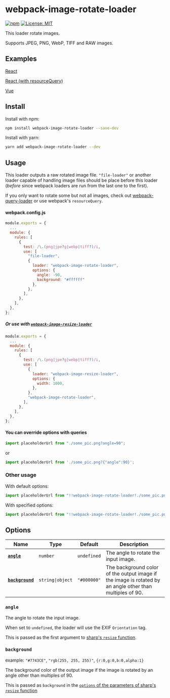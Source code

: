 # webpack-image-rotate-loader

[![npm](https://img.shields.io/npm/v/webpack-image-rotate-loader?style=flat)](https://www.npmjs.com/package/webpack-image-rotate-loader) [![License: MIT](https://img.shields.io/badge/License-MIT-green.svg?style=flat)](https://opensource.org/licenses/MIT)

This loader rotate images.

Supports JPEG, PNG, WebP, TIFF and RAW images.

## Examples

[React](https://github.com/Calvin-LL/webpack-image-rotate-loader/tree/master/examples/react)

[React (with resourceQuery)](https://github.com/Calvin-LL/webpack-image-rotate-loader/tree/master/examples/react-complex)

[Vue](https://github.com/Calvin-LL/webpack-image-rotate-loader/tree/master/examples/vue)

## Install

Install with npm:

```bash
npm install webpack-image-rotate-loader --save-dev
```

Install with yarn:

```bash
yarn add webpack-image-rotate-loader --dev
```

## Usage

This loader outputs a raw rotated image file. `"file-loader"` or another loader capable of handling image files should be place before this loader (_before_ since webpack loaders are run from the last one to the first).

If you only want to rotate some but not all images, check out [webpack-query-loader](https://github.com/Calvin-LL/webpack-query-loader) or use webpack's `resourceQuery`.

#### webpack.config.js

```javascript
module.exports = {
  ...
  module: {
    rules: [
      {
        test: /\.(png|jpe?g|webp|tiff?)/i,
        use: [
          "file-loader",
          {
            loader: "webpack-image-rotate-loader",
            options: {
              angle: -90,
              background: "#ffffff"
            },
          },
        ],
      },
    ],
  },
};

```

##### Or use with [`webpack-image-resize-loader`](https://github.com/Calvin-LL/webpack-image-resize-loader)

```javascript
module.exports = {
  ...
  module: {
    rules: [
      {
        test: /\.(png|jpe?g|webp|tiff?)/i,
        use: [
          {
            loader: "webpack-image-resize-loader",
            options: {
              width: 1000,
            },
          },
          "webpack-image-rotate-loader",
        ],
      },
    ],
  },
};

```

#### You can override options with queries

```javascript
import placeholderUrl from "./some_pic.png?angle=90";
```

or

```javascript
import placeholderUrl from './some_pic.png?{"angle":90}';
```

### Other usage

With default options:

```javascript
import placeholderUrl from "!!webpack-image-rotate-loader!./some_pic.png";
```

With specified options:

```javascript
import placeholderUrl from "!!webpack-image-rotate-loader!./some_pic.png?angle=180";
```

## Options

| Name                            | Type             | Default     | Description                                                                                              |
| ------------------------------- | ---------------- | ----------- | -------------------------------------------------------------------------------------------------------- |
| **[`angle`](#angle)**           | `number`         | `undefined` | The angle to rotate the input image.                                                                     |
| **[`background`](#background)** | `string\|object` | `"#000000"` | The background color of the output image if the image is rotated by an angle other than multiples of 90. |

### `angle`

The angle to rotate the input image.

When set to `undefined`, the loader will use the EXIF `Orientation` tag.

This is passed as the first argument to [sharp's `resize` function](https://sharp.pixelplumbing.com/api-operation#rotate).

### `background`

example: `"#7743CE"`, `"rgb(255, 255, 255)"`, `{r:0,g:0,b:0,alpha:1}`

The background color of the output image if the image is rotated by an angle other than multiples of 90.

This is passed as `background` in the [`options` of the parameters of sharp's `resize` function](https://sharp.pixelplumbing.com/api-operation#rotate)
